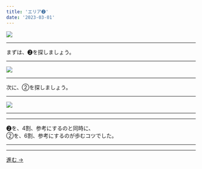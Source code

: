 ```yaml
---
title: 'エリア➋'
date: '2023-03-01'
---
```

![](/images/22.jpg)
***
まずは、➋を探しましょう。
***
![](/images/22_n.jpg)
***
次に、②を探しましょう。
***
![](/images/22__n.jpg)
***
***
➋を、4割、参考にするのと同時に、  
②を、6割、参考にするのが歩むコツでした。
***
***
[ 進む → ](/posts/33)
